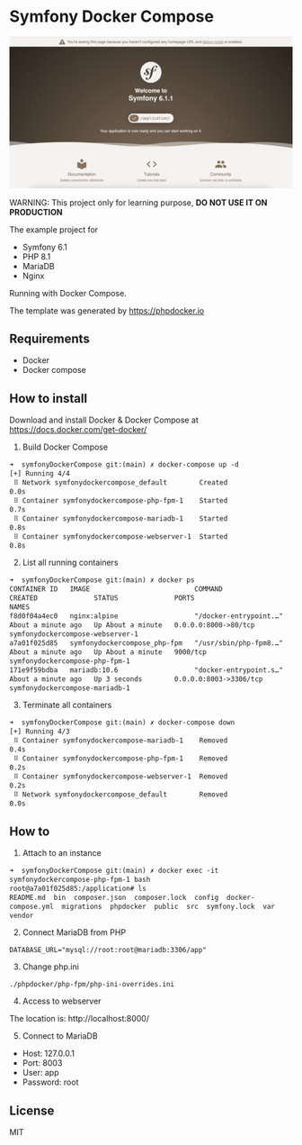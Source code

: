 # Symfony Docker Compose

<p align="center">
  <img src="thumbnail.png" width="550" alt="thumbnail"/>
</p>

WARNING: This project only for learning purpose, **DO NOT USE IT ON PRODUCTION**

The example project for 
- Symfony 6.1
- PHP 8.1 
- MariaDB
- Nginx

Running with Docker Compose.
 
The template was generated by https://phpdocker.io

##  Requirements
- Docker 
- Docker compose

## How to install

Download and install Docker & Docker Compose at https://docs.docker.com/get-docker/

1. Build Docker Compose

```
➜  symfonyDockerCompose git:(main) ✗ docker-compose up -d
[+] Running 4/4
 ⠿ Network symfonydockercompose_default        Created                                                                                                                                                           0.0s
 ⠿ Container symfonydockercompose-php-fpm-1    Started                                                                                                                                                           0.7s
 ⠿ Container symfonydockercompose-mariadb-1    Started                                                                                                                                                           0.8s
 ⠿ Container symfonydockercompose-webserver-1  Started                                                                                                                                                           0.8s
 ```

2. List all running containers 

```
➜  symfonyDockerCompose git:(main) ✗ docker ps
CONTAINER ID   IMAGE                          COMMAND                  CREATED              STATUS              PORTS                    NAMES
f8d0f04a4ec0   nginx:alpine                   "/docker-entrypoint.…"   About a minute ago   Up About a minute   0.0.0.0:8000->80/tcp     symfonydockercompose-webserver-1
a7a01f025d85   symfonydockercompose_php-fpm   "/usr/sbin/php-fpm8.…"   About a minute ago   Up About a minute   9000/tcp                 symfonydockercompose-php-fpm-1
171e9f59bdba   mariadb:10.6                   "docker-entrypoint.s…"   About a minute ago   Up 3 seconds        0.0.0.0:8003->3306/tcp   symfonydockercompose-mariadb-1
```

3. Terminate all containers
```
➜  symfonyDockerCompose git:(main) ✗ docker-compose down
[+] Running 4/3
 ⠿ Container symfonydockercompose-mariadb-1    Removed                                                                                                                                                           0.4s
 ⠿ Container symfonydockercompose-php-fpm-1    Removed                                                                                                                                                           0.2s
 ⠿ Container symfonydockercompose-webserver-1  Removed                                                                                                                                                           0.2s
 ⠿ Network symfonydockercompose_default        Removed                                                                                                                                                           0.0s
```

## How to

1. Attach to an instance
```
➜  symfonyDockerCompose git:(main) ✗ docker exec -it symfonydockercompose-php-fpm-1 bash
root@a7a01f025d85:/application# ls
README.md  bin  composer.json  composer.lock  config  docker-compose.yml  migrations  phpdocker  public  src  symfony.lock  var  vendor
```

2. Connect MariaDB from PHP
```
DATABASE_URL="mysql://root:root@mariadb:3306/app"
```

3. Change php.ini
```
./phpdocker/php-fpm/php-ini-overrides.ini
```
4. Access to webserver

The location is: http://localhost:8000/

5. Connect to MariaDB 

- Host: 127.0.0.1
- Port: 8003
- User: app
- Password: root


## License

MIT
